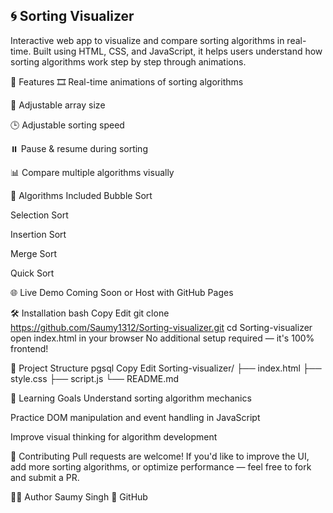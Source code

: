 🌀 Sorting Visualizer 
--
Interactive web app to visualize and compare sorting algorithms in real-time. Built using HTML, CSS, and JavaScript, it helps users understand how sorting algorithms work step by step through animations.

<!-- Add a gif or screenshot here if available -->

🔧 Features
🎞️ Real-time animations of sorting algorithms

🔢 Adjustable array size

🕒 Adjustable sorting speed

⏸️ Pause & resume during sorting

📊 Compare multiple algorithms visually

🚀 Algorithms Included
Bubble Sort

Selection Sort

Insertion Sort

Merge Sort

Quick Sort

🌐 Live Demo
Coming Soon or Host with GitHub Pages

🛠️ Installation
bash
Copy
Edit
git clone https://github.com/Saumy1312/Sorting-visualizer.git
cd Sorting-visualizer
open index.html in your browser
No additional setup required — it's 100% frontend!

📁 Project Structure
pgsql
Copy
Edit
Sorting-visualizer/
├── index.html
├── style.css
├── script.js
└── README.md

🧠 Learning Goals
Understand sorting algorithm mechanics

Practice DOM manipulation and event handling in JavaScript

Improve visual thinking for algorithm development

🤝 Contributing
Pull requests are welcome! If you'd like to improve the UI, add more sorting algorithms, or optimize performance — feel free to fork and submit a PR.

🙋‍♂️ Author
Saumy Singh
🔗 GitHub

